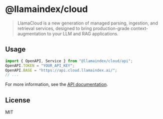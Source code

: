 # @llamaindex/cloud

> LlamaCloud is a new generation of managed parsing, ingestion, and retrieval services, designed to bring production-grade context-augmentation to your LLM and RAG applications.

## Usage

```ts
import { OpenAPI, Service } from "@llamaindex/cloud/api";
OpenAPI.TOKEN = "YOUR_API_KEY";
OpenAPI.BASE = "https://api.cloud.llamaindex.ai/";
// ...
```

For more information, see the [API documentation](https://docs.cloud.llamaindex.ai/).

## License

MIT

